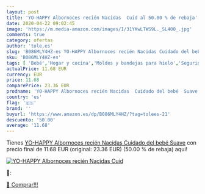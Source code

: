 ```yaml
---
layout: post
title: 'YO-HAPPY Albornoces recién Nacidas  Cuid al 50.00 % de rebaja'
date: 2020-04-22 09:02:45
image: 'https://m.media-amazon.com/images/I/31YKwLTWS9L._SL400_.jpg'
comments: true
category: ofertas
author: 'tole.es'
slug: 'B086MLY4HZ-es YO-HAPPY Albornoces recién Nacidas Cuidado del bebé Suave'
sku: 'B086MLY4HZ-es'
tags: [ 'Bebé','Hogar y cocina','Moldes y bandejas para hielo','Seguridad','Utensilios de bar','Utensilios de cocina','Vigilabebés','bebé', ]
actualPrice: 11.68 EUR
currency: EUR
price: 11.68
comparePrice: 23.36 EUR
prodname: 'YO-HAPPY Albornoces recién Nacidas  Cuidado del bebé  Suave'
country: 'es'
flag: '🇪🇸'
brand: ''
buyurl: 'https://www.amazon.es/dp/B086MLY4HZ/?tag=tolees-21'
descuento: '50.00'
average: '11.68'
---
```


Tienes [YO-HAPPY Albornoces recién Nacidas  Cuidado del bebé  Suave](https://www.amazon.es/dp/B086MLY4HZ/?tag=tolees-21) con precio final de  11.68 EUR (original: 23.36 EUR) (50.00 %  de rebaja) aqui!

[![YO-HAPPY Albornoces recién Nacidas  Cuid](https://m.media-amazon.com/images/I/31YKwLTWS9L._SL400_.jpg)](https://www.amazon.es/dp/B086MLY4HZ/?tag=tolees-21)

🔎:


[🛒 Comprar!!!](https://www.amazon.es/dp/B086MLY4HZ/?tag=tolees-21)
